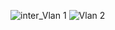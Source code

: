 ![inter_Vlan 1](https://github.com/user-attachments/assets/7c3c4f39-5068-4812-b3d8-bd3982fd75ac)
![Vlan 2](https://github.com/user-attachments/assets/d75ead77-7295-4fb5-a096-3944cfc08c84)
